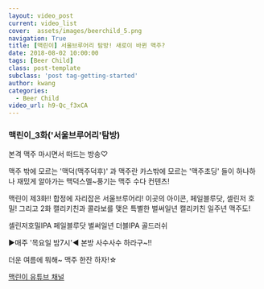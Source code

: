 ```yaml
---
layout: video_post
current: video_list
cover:  assets/images/beerchild_5.png
navigation: True
title: [맥린이] 서울브루어리 탐방! 새로이 바뀐 맥주?
date: 2018-08-02 10:00:00
tags: [Beer Child]
class: post-template
subclass: 'post tag-getting-started'
author: kwang
categories:
  - Beer Child
video_url: h9-Qc_f3xCA
---
```


### **맥린이_3화('서울브루어리'탐방)** 

본격 맥주 마시면서 떠드는 방송♡

맥주 밖에 모르는 '맥덕(맥주덕후)' 과
맥주란 카스밖에 모르는 '맥주초딩' 들이 
하나하나 재밌게 알아가는
맥덕스멜~풍기는 맥주 수다 컨텐츠!

맥린이 제3화!! 
합정에 자리잡은 서울브루어리! 
이곳의 아이콘, 페일블루닷, 셀린저 호밀! 
그리고 2화 캘리키친과 콜라보를 맺은
특별한 벌써일년 캘리키친 일주년 맥주도!

셀린저호밀IPA
페일블루닷
벌써일년 더블IPA 
골드러쉬

 ▶매주 '목요일 밤7시'◀ 
본방 사수사수 하라구~!!

더운 여름에 뭐해~ 
맥주 한잔 하자!☆

[맥린이 유튜브 채널](https://www.youtube.com/channel/UCKWclNzINS9c_b4QIP5OCQA)